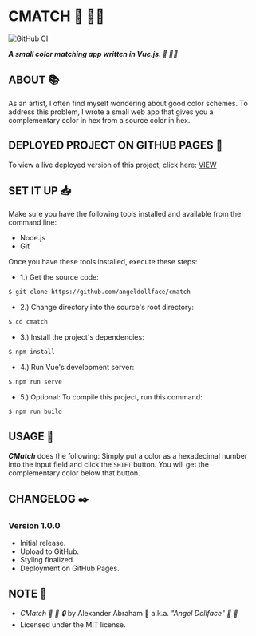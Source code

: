 # CMATCH :art: :artist:

![GitHub CI](https://github.com/angeldollface/cmatch/actions/workflows/vue.yml/badge.svg)

***A small color matching app written in Vue.js. :art: :artist:***

## ABOUT :books:

As an artist, I often find myself wondering about good color schemes. To address this problem, I wrote a small web app that gives you a complementary color in hex from a source color in hex.

## DEPLOYED PROJECT ON GITHUB PAGES :rocket:

To view a live deployed version of this project, click here: [VIEW](https://angeldollface.art/cmatch)

## SET IT UP :inbox_tray:

Make sure you have the following tools installed and available from the command line:

- Node.js
- Git

Once you have these tools installed, execute these steps:

- 1.) Get the source code:

```bash
$ git clone https://github.com/angeldollface/cmatch
```

- 2.) Change directory into the source's root directory:

```bash
$ cd cmatch
```

- 3.) Install the project's dependencies:

```bash
$ npm install
```

- 4.) Run Vue's development server:

```bash
$ npm run serve
```

- 5.) Optional: To compile this project, run this command:

```bash
$ npm run build
```

## USAGE :hammer:

***CMatch*** does the following: Simply put a color as a hexadecimal number into the input field and click the `SHIFT` button. You will get the complementary color below that button.

## CHANGELOG :black_nib:

### Version 1.0.0

- Initial release.
- Upload to GitHub.
- Styling finalized.
- Deployment on GitHub Pages.

## NOTE :scroll:

- *CMatch :ribbon: :scroll: :lock:* by Alexander Abraham :black_heart: a.k.a. *"Angel Dollface" :dolls: :ribbon:*
- Licensed under the MIT license.
